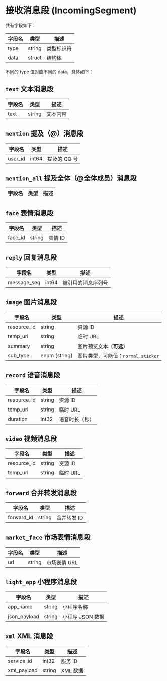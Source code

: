 # 接收消息段 (IncomingSegment)

共有字段如下：

| 字段名 | 类型   | 描述       |
| ------ | ------ | ---------- |
| type   | string | 类型标识符 |
| data   | struct | 结构体     |

不同的 type 值对应不同的 data，具体如下：

## `text` 文本消息段

| 字段名 | 类型   | 描述     |
| ------ | ------ | -------- |
| text   | string | 文本内容 |

## `mention` 提及（@）消息段

| 字段名  | 类型  | 描述         |
| ------- | ----- | ------------ |
| user_id | int64 | 提及的 QQ 号 |

## `mention_all` 提及全体（@全体成员）消息段

| 字段名 | 类型 | 描述 |
| ------ | ---- | ---- |

## `face` 表情消息段

| 字段名  | 类型   | 描述    |
| ------- | ------ | ------- |
| face_id | string | 表情 ID |

## `reply` 回复消息段

| 字段名      | 类型  | 描述               |
| ----------- | ----- | ------------------ |
| message_seq | int64 | 被引用的消息序列号 |

## `image` 图片消息段

| 字段名      | 类型          | 描述                                  |
| ----------- | ------------- | ------------------------------------- |
| resource_id | string        | 资源 ID                               |
| temp_url    | string        | 临时 URL                              |
| summary     | string        | 图片预览文本（**可选**）              |
| sub_type    | enum (string) | 图片类型，可能值：`normal`, `sticker` |

## `record` 语音消息段

| 字段名      | 类型   | 描述           |
| ----------- | ------ | -------------- |
| resource_id | string | 资源 ID        |
| temp_url    | string | 临时 URL       |
| duration    | int32  | 语音时长（秒） |

## `video` 视频消息段

| 字段名      | 类型   | 描述     |
| ----------- | ------ | -------- |
| resource_id | string | 资源 ID  |
| temp_url    | string | 临时 URL |

## `forward` 合并转发消息段

| 字段名     | 类型   | 描述        |
| ---------- | ------ | ----------- |
| forward_id | string | 合并转发 ID |

## `market_face` 市场表情消息段

| 字段名 | 类型   | 描述         |
| ------ | ------ | ------------ |
| url    | string | 市场表情 URL |

## `light_app` 小程序消息段

| 字段名       | 类型   | 描述             |
| ------------ | ------ | ---------------- |
| app_name     | string | 小程序名称       |
| json_payload | string | 小程序 JSON 数据 |

## `xml` XML 消息段

| 字段名      | 类型   | 描述     |
| ----------- | ------ | -------- |
| service_id  | int32  | 服务 ID  |
| xml_payload | string | XML 数据 |
